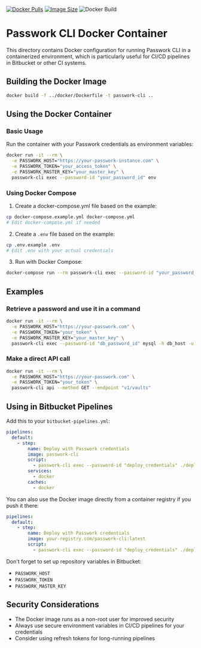 [![Docker Pulls](https://img.shields.io/docker/pulls/passwork/passwork-cli)](https://hub.docker.com/r/passwork/passwork-cli) [![Image Size](https://img.shields.io/docker/image-size/passwork/passwork-cli/latest)](https://hub.docker.com/r/passwork/passwork-cli) ![Docker Build](https://github.com/passwork-me/passwork-python/actions/workflows/docker.yaml/badge.svg)

# Passwork CLI Docker Container

This directory contains Docker configuration for running Passwork CLI in a containerized environment, which is particularly useful for CI/CD pipelines in Bitbucket or other CI systems.

## Building the Docker Image

```bash
docker build -f ../docker/Dockerfile -t passwork-cli ..
```

## Using the Docker Container

### Basic Usage

Run the container with your Passwork credentials as environment variables:

```bash
docker run -it --rm \
  -e PASSWORK_HOST="https://your-passwork-instance.com" \
  -e PASSWORK_TOKEN="your_access_token" \
  -e PASSWORK_MASTER_KEY="your_master_key" \
  passwork-cli exec --password-id "your_password_id" env
```

### Using Docker Compose

1. Create a docker-compose.yml file based on the example:

```bash
cp docker-compose.example.yml docker-compose.yml
# Edit docker-compose.yml if needed
```

2. Create a `.env` file based on the example:

```bash
cp .env.example .env
# Edit .env with your actual credentials
```

3. Run with Docker Compose:

```bash
docker-compose run --rm passwork-cli exec --password-id "your_password_id" env
```

## Examples

### Retrieve a password and use it in a command

```bash
docker run -it --rm \
  -e PASSWORK_HOST="https://your-passwork.com" \
  -e PASSWORK_TOKEN="your_token" \
  -e PASSWORK_MASTER_KEY="your_master_key" \
  passwork-cli exec --password-id "db_password_id" mysql -h db_host -u admin -p$DB_PASSWORD db_name
```

### Make a direct API call

```bash
docker run -it --rm \
  -e PASSWORK_HOST="https://your-passwork.com" \
  -e PASSWORK_TOKEN="your_token" \
  passwork-cli api --method GET --endpoint "v1/vaults"
```

## Using in Bitbucket Pipelines

Add this to your `bitbucket-pipelines.yml`:

```yaml
pipelines:
  default:
    - step:
        name: Deploy with Passwork credentials
        image: passwork-cli
        script:
          - passwork-cli exec --password-id "deploy_credentials" ./deploy.sh
        services:
          - docker
        caches:
          - docker
```

You can also use the Docker image directly from a container registry if you push it there:

```yaml
pipelines:
  default:
    - step:
        name: Deploy with Passwork credentials
        image: your-registry.com/passwork-cli:latest
        script:
          - passwork-cli exec --password-id "deploy_credentials" ./deploy.sh
```

Don't forget to set up repository variables in Bitbucket:

- `PASSWORK_HOST`
- `PASSWORK_TOKEN`
- `PASSWORK_MASTER_KEY`

## Security Considerations

- The Docker image runs as a non-root user for improved security
- Always use secure environment variables in CI/CD pipelines for your credentials
- Consider using refresh tokens for long-running pipelines
